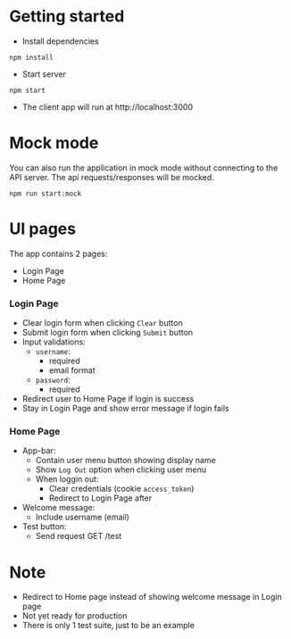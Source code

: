 # Getting started
- Install dependencies
```
npm install
```
- Start server
```
npm start
```
- The client app will run at http://localhost:3000

# Mock mode

You can also run the application in mock mode without connecting to the API server. The api requests/responses will be mocked.
```
npm run start:mock
```

# UI pages

The app contains 2 pages:
- Login Page
- Home Page

### Login Page
- Clear login form when clicking `Clear` button
- Submit login form when clicking `Submit` button
- Input validations:
  - `username`:
    - required
    - email format
  - `password`:
    - required
- Redirect user to Home Page if login is success
- Stay in Login Page and show error message if login fails

### Home Page
- App-bar:
  - Contain user menu button showing display name
  - Show `Log Out` option when clicking user menu
  - When loggin out:
    - Clear credentials (cookie `access_token`)
    - Redirect to Login Page after
- Welcome message:
  - Include username (email)
- Test button:
  - Send request GET /test

# Note
- Redirect to Home page instead of showing welcome message in Login page
- Not yet ready for production
- There is only 1 test suite, just to be an example
